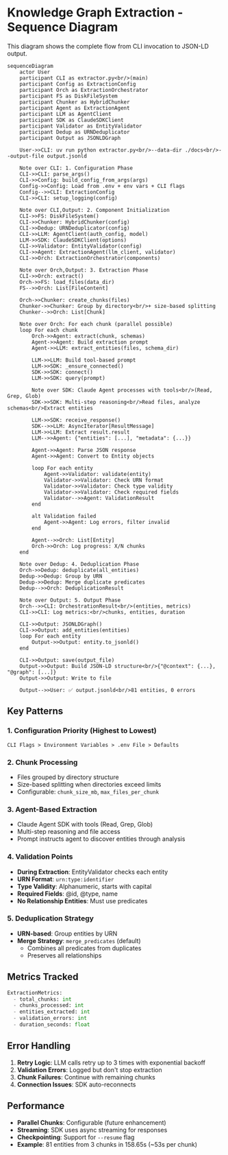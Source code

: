 # Knowledge Graph Extraction - Sequence Diagram

This diagram shows the complete flow from CLI invocation to JSON-LD output.

```mermaid
sequenceDiagram
    actor User
    participant CLI as extractor.py<br/>(main)
    participant Config as ExtractionConfig
    participant Orch as ExtractionOrchestrator
    participant FS as DiskFileSystem
    participant Chunker as HybridChunker
    participant Agent as ExtractionAgent
    participant LLM as AgentClient
    participant SDK as ClaudeSDKClient
    participant Validator as EntityValidator
    participant Dedup as URNDeduplicator
    participant Output as JSONLDGraph

    User->>CLI: uv run python extractor.py<br/>--data-dir ./docs<br/>--output-file output.jsonld

    Note over CLI: 1. Configuration Phase
    CLI->>CLI: parse_args()
    CLI->>Config: build_config_from_args(args)
    Config->>Config: Load from .env + env vars + CLI flags
    Config-->>CLI: ExtractionConfig
    CLI->>CLI: setup_logging(config)

    Note over CLI,Output: 2. Component Initialization
    CLI->>FS: DiskFileSystem()
    CLI->>Chunker: HybridChunker(config)
    CLI->>Dedup: URNDeduplicator(config)
    CLI->>LLM: AgentClient(auth_config, model)
    LLM->>SDK: ClaudeSDKClient(options)
    CLI->>Validator: EntityValidator(config)
    CLI->>Agent: ExtractionAgent(llm_client, validator)
    CLI->>Orch: ExtractionOrchestrator(components)

    Note over Orch,Output: 3. Extraction Phase
    CLI->>Orch: extract()
    Orch->>FS: load_files(data_dir)
    FS-->>Orch: List[FileContent]

    Orch->>Chunker: create_chunks(files)
    Chunker->>Chunker: Group by directory<br/>+ size-based splitting
    Chunker-->>Orch: List[Chunk]

    Note over Orch: For each chunk (parallel possible)
    loop For each chunk
        Orch->>Agent: extract(chunk, schemas)
        Agent->>Agent: Build extraction prompt
        Agent->>LLM: extract_entities(files, schema_dir)

        LLM->>LLM: Build tool-based prompt
        LLM->>SDK: _ensure_connected()
        SDK->>SDK: connect()
        LLM->>SDK: query(prompt)

        Note over SDK: Claude Agent processes with tools<br/>(Read, Grep, Glob)
        SDK->>SDK: Multi-step reasoning<br/>Read files, analyze schemas<br/>Extract entities

        LLM->>SDK: receive_response()
        SDK-->>LLM: AsyncIterator[ResultMessage]
        LLM->>LLM: Extract result.result
        LLM-->>Agent: {"entities": [...], "metadata": {...}}

        Agent->>Agent: Parse JSON response
        Agent->>Agent: Convert to Entity objects

        loop For each entity
            Agent->>Validator: validate(entity)
            Validator->>Validator: Check URN format
            Validator->>Validator: Check type validity
            Validator->>Validator: Check required fields
            Validator-->>Agent: ValidationResult
        end

        alt Validation failed
            Agent->>Agent: Log errors, filter invalid
        end

        Agent-->>Orch: List[Entity]
        Orch->>Orch: Log progress: X/N chunks
    end

    Note over Dedup: 4. Deduplication Phase
    Orch->>Dedup: deduplicate(all_entities)
    Dedup->>Dedup: Group by URN
    Dedup->>Dedup: Merge duplicate predicates
    Dedup-->>Orch: DeduplicationResult

    Note over Output: 5. Output Phase
    Orch-->>CLI: OrchestrationResult<br/>(entities, metrics)
    CLI->>CLI: Log metrics:<br/>chunks, entities, duration

    CLI->>Output: JSONLDGraph()
    CLI->>Output: add_entities(entities)
    loop For each entity
        Output->>Output: entity.to_jsonld()
    end

    CLI->>Output: save(output_file)
    Output->>Output: Build JSON-LD structure<br/>{"@context": {...}, "@graph": [...]}
    Output->>Output: Write to file

    Output-->>User: ✅ output.jsonld<br/>81 entities, 0 errors
```

## Key Patterns

### 1. Configuration Priority (Highest to Lowest)

```
CLI Flags > Environment Variables > .env File > Defaults
```

### 2. Chunk Processing

- Files grouped by directory structure
- Size-based splitting when directories exceed limits
- Configurable: `chunk_size_mb`, `max_files_per_chunk`

### 3. Agent-Based Extraction

- Claude Agent SDK with tools (Read, Grep, Glob)
- Multi-step reasoning and file access
- Prompt instructs agent to discover entities through analysis

### 4. Validation Points

- **During Extraction**: EntityValidator checks each entity
- **URN Format**: `urn:type:identifier`
- **Type Validity**: Alphanumeric, starts with capital
- **Required Fields**: @id, @type, name
- **No Relationship Entities**: Must use predicates

### 5. Deduplication Strategy

- **URN-based**: Group entities by URN
- **Merge Strategy**: `merge_predicates` (default)
  - Combines all predicates from duplicates
  - Preserves all relationships

## Metrics Tracked

```python
ExtractionMetrics:
  - total_chunks: int
  - chunks_processed: int
  - entities_extracted: int
  - validation_errors: int
  - duration_seconds: float
```

## Error Handling

1. **Retry Logic**: LLM calls retry up to 3 times with exponential backoff
2. **Validation Errors**: Logged but don't stop extraction
3. **Chunk Failures**: Continue with remaining chunks
4. **Connection Issues**: SDK auto-reconnects

## Performance

- **Parallel Chunks**: Configurable (future enhancement)
- **Streaming**: SDK uses async streaming for responses
- **Checkpointing**: Support for `--resume` flag
- **Example**: 81 entities from 3 chunks in 158.65s (~53s per chunk)
